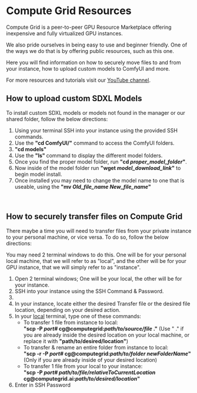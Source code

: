 <h1>Compute Grid Resources</h1>

<p>Compute Grid is a peer-to-peer GPU Resource Marketplace offering inexpensive and fully virtualized GPU instances.</p>
<p>We also pride ourselves in being easy to use and beginner friendly. One of the ways we do that is by offering public resources, such as this one.</p>
<p>Here you will find information on how to securely move files to and from your instance, how to upload custom models to ComfyUI and more.</p>
<p>For more resources and tutorials visit our <a target="_blank" href="https://www.youtube.com/@compute-grid">YouTube channel</a>.
<br />

<h2>How to upload custom SDXL Models</h2> 
<p> To install custom SDXL models or models not found in the manager or our shared folder, follow the below directions: </p>

<ol>
    <li> Using your terminal SSH into your instance using the provided SSH commands. </li>
    <li> Use the <b>"cd ComfyUI/"</b> command to access the ComfyUI folders.</li>
    <li> <b>"cd models"</b> </li>
    <li> Use the <b> "ls" </b> command to display the different model folders. </li>
    <li> Once you find the proper model folder, run <b>"cd <i>proper_model_folder</i>"</b>.</li>
    <li> Now inside of the model folder run <b>"wget <i>model_download_link</i>"</b> to begin model install. </li>
    <li> Once installed you may need to change the model name to one that is useable, using the <b>"mv <i>Old_file_name</i> <i>New_file_name</i>"</b>
</ol>
<br />


<h2>How to securely transfer files on Compute Grid</h2>
<p>There maybe a time you will need to transfer files from your private instance to your personal machine, or vice versa. To do so, follow the below directions: </p>

<p>You may need 2 terminal windows to do this. One will be for your personal local machine, that we will refer to as "local", and the other will be for your GPU instance, that we will simply refer to as "instance".</p>

<ol>
<li> Open 2 terminal windows; One will be your local, the other will be for your instance.</li>

<li> SSH into your instance using the SSH Command & Password. <li>

<li> In your instance, locate either the desired Transfer file or the desired file location, depending on your desired action. </li>

<li> In your <u>local</u> terminal, type one of these commands:
    <ul>
        <li> To transfer 1 file from instance to local: <br />
            <b>"scp -P <i>port#</i> cg@computegrid:<i>path/to/source/file</i> ."</b> (Use " ." if you are already inside the desired location on your local machine, or replace it with <b>"path/to/desired/location"</b>) </li>
        <li> To transfer & rename an entire folder from instance to local: <br />
            <b>"scp -r -P <i>port#</i> cg@computegrid:<i>path/to/folder newFolderName</i>"</b> (Only if you are already inside of your desired location)</li>
        <li> To transfer 1 file from your local to your instance: <br />
            <b>"scp -P <i>port# path/to/file/relativeToCurrentLocation</i>  cg@computegrid.ai:<i>path/to/desired/location</i>"</b></li>
    </ul>
</li>

<li> Enter in SSH Password </li>
</ol>
